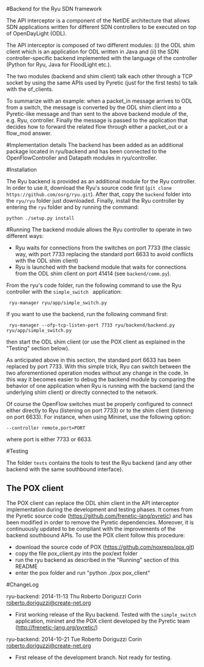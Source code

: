 #Backend for the Ryu SDN framework

The API interceptor is a component of the NetIDE architecture that allows SDN applications written for different SDN controllers to be executed on top of OpenDayLight (ODL).

The API interceptor is composed of two different modules: (i) the ODL shim client which is an application for ODL written in Java and (ii) the SDN controller-specific backend implemented with the language of the controller (Python for Ryu, Java for FloodLight etc.).

The two modules (backend and shim client) talk each other through a TCP socket by using the same APIs used by Pyretic (just for the first tests) to talk with the of_clients.

To summarize with an example: when a packet_in message arrives to ODL from a switch, the message is converted by the ODL shim client into a Pyretic-like message and than sent to the above backend module of the, e.g. Ryu, controller. Finally the message is passed to the application that decides how to forward the related flow through either a packet_out or a flow_mod answer.

#Implementation details
The backend has been added as an additional package located in ryu/backend and has been connected to the OpenFlowController and Datapath modules in ryu/controller.

#Installation

The Ryu backend is provided as an additional module for the Ryu controller. In order to use it, download the Ryu's source code first (```git clone https://github.com/osrg/ryu.git```).
After that, copy the ```backend``` folder into the ```ryu/ryu``` folder just downloaded. Finally, install the Ryu controller by entering the ```ryu``` folder and by running the command:

```python ./setup.py install```

#Running
The backend module allows the Ryu controller to operate in two different ways:

* Ryu waits for connections from the switches on port 7733 (the classic way, with port 7733 replacing the standard port 6633 to avoid conflicts with the ODL shim client)
* Ryu is launched with the backend module that waits for connections from the ODL shim client on port 41414 (see ```backend/comm.py```).

From the  ryu's code folder, run the following command to use the Ryu controller with the ```simple_switch ``` application:

``` ryu-manager ryu/app/simple_switch.py```

If you want to use the backend, run the following command first:

``` ryu-manager --ofp-tcp-listen-port 7733 ryu/backend/backend.py ryu/app/simple_switch.py```

then start the ODL shim client (or use the POX client as explained in the "Testing" section below).

As anticipated above in this section, the standard port 6633 has been replaced by port 7733. With this simple trick, Ryu can switch between the two aforementioned operation modes without any change in the code. In this way it becomes easier to debug the backend module by comparing the behavior of one application when Ryu is running with the backend (and the underlying shim client) or directly connected to the network.

Of course the OpenFlow switches must be properly configured to connect either directly to Ryu (listening on port 7733) or to the shim client (listening on port 6633). For instance, when using Mininet, use the following option:

```--controller remote,port=PORT```

where port is either 7733 or 6633.

#Testing

The folder ```tests``` contains the tools to test the Ryu backend (and any other backend with the same southbound interface).

## The POX client

The POX client can replace the ODL shim client in the API interceptor implementation during the development and testing phases. It comes from the Pyretic source code (https://github.com/frenetic-lang/pyretic) and has been modified in order to remove the Pyretic dependencies. Moreover, it is continuously updated to be compliant with the improvements of the backend southbound APIs.
To use the POX client follow this procedure:

* download the source code of POX (https://github.com/noxrepo/pox.git)
* copy the file pox_client.py into the pox/ext folder
* run the ryu backend as described in the "Running" section of this README
* enter the pox folder and run "python ./pox pox_client" 
 


#ChangeLog

ryu-backend: 2014-11-13 Thu Roberto Doriguzzi Corin roberto.doriguzzi@create-net.org

* First working release of the Ryu backend. Tested with the ```simple_switch``` application, mininet and the POX client developed by the Pyretic team (http://frenetic-lang.org/pyretic/)

ryu-backend: 2014-10-21 Tue Roberto Doriguzzi Corin roberto.doriguzzi@create-net.org

* First release of the development branch. Not ready for testing.
